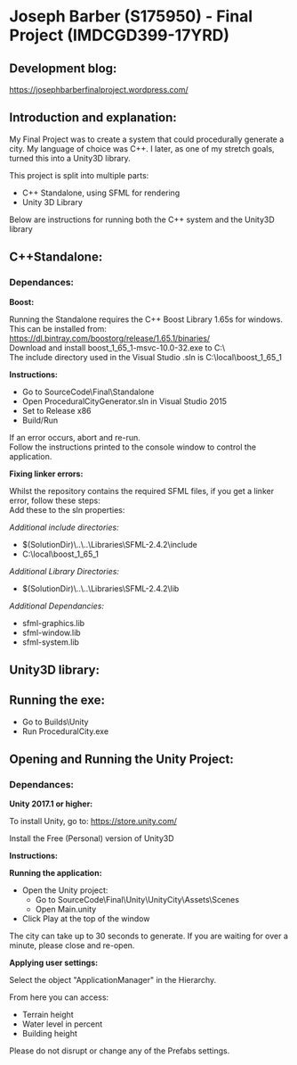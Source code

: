 # Joseph Barber (S175950) - Final Project (IMDCGD399-17YRD)

## Development blog:

https://josephbarberfinalproject.wordpress.com/

## Introduction and explanation:

My Final Project was to create a system that could procedurally generate a city. My language of choice was C++. I later, as one of my stretch goals, turned this into a Unity3D library.

This project is split into multiple parts:

* C++ Standalone, using SFML for rendering
* Unity 3D Library

Below are instructions for running both the C++ system and the Unity3D library

## C++Standalone:

### Dependances:

**Boost:**

Running the Standalone requires the C++ Boost Library 1.65s for windows.  
This can be installed from: https://dl.bintray.com/boostorg/release/1.65.1/binaries/  
Download and install boost_1_65_1-msvc-10.0-32.exe to C:\   
The include directory used in the Visual Studio .sln is C:\local\boost_1_65_1  

**Instructions:**

* Go to SourceCode\Final\Standalone
* Open ProceduralCityGenerator.sln in Visual Studio 2015
* Set to Release x86
* Build/Run

If an error occurs, abort and re-run.  
Follow the instructions printed to the console window to control the application.

**Fixing linker errors:**

Whilst the repository contains the required SFML files, if you get a linker error, follow these steps:  
Add these to the sln properties:

*Additional include directories:*
* $(SolutionDir)\\..\\..\Libraries\SFML-2.4.2\include
* C:\local\boost_1_65_1

*Additional Library Directories:*
* $(SolutionDir)\\..\\..\Libraries\SFML-2.4.2\lib

*Additional Dependancies:*
* sfml-graphics.lib
* sfml-window.lib
* sfml-system.lib

## Unity3D library:

## Running the exe:

* Go to Builds\Unity
* Run ProceduralCity.exe

## Opening and Running the Unity Project:

### Dependances:

**Unity 2017.1 or higher:**

To install Unity, go to: https://store.unity.com/

Install the Free (Personal) version of Unity3D

**Instructions:**

**Running the application:**

* Open the Unity project:
    - Go to SourceCode\Final\Unity\UnityCity\Assets\Scenes
    - Open Main.unity
* Click Play at the top of the window

The city can take up to 30 seconds to generate. If you are waiting for over a minute, please close and re-open.

**Applying user settings:**

Select the object "ApplicationManager" in the Hierarchy.

From here you can access:

* Terrain height
* Water level in percent
* Building height

Please do not disrupt or change any of the Prefabs settings.

